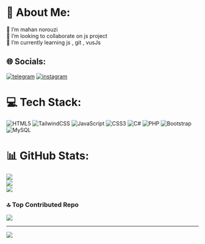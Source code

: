 # 💫 About Me:
🔭 I’m mahan norouzi<br>👯 I’m looking to collaborate on js project <br>🌱 I’m currently learning js , git , vusJs
## 🌐 Socials:
[![telegram](https://img.shields.io/badge/telagram-%23E4405F.svg?logo=telegram&logoColor=white)](https://t.me/mahan_nrz) 
[![instagram](https://img.shields.io/badge/instagram-%EF4E4E.svg?logo=instagram&logoColor=white)](https://instagram.com/mahan_nrz) 

# 💻 Tech Stack:
![HTML5](https://img.shields.io/badge/html5-%23E34F26.svg?style=for-the-badge&logo=html5&logoColor=white) ![TailwindCSS](https://img.shields.io/badge/tailwindcss-%2338B2AC.svg?style=for-the-badge&logo=tailwind-css&logoColor=white) ![JavaScript](https://img.shields.io/badge/javascript-%23323330.svg?style=for-the-badge&logo=javascript&logoColor=%23F7DF1E) ![CSS3](https://img.shields.io/badge/css3-%231572B6.svg?style=for-the-badge&logo=css3&logoColor=white) ![C#](https://img.shields.io/badge/c%23-%23239120.svg?style=for-the-badge&logo=csharp&logoColor=white) ![PHP](https://img.shields.io/badge/php-%23777BB4.svg?style=for-the-badge&logo=php&logoColor=white) ![Bootstrap](https://img.shields.io/badge/bootstrap-%238511FA.svg?style=for-the-badge&logo=bootstrap&logoColor=white) ![MySQL](https://img.shields.io/badge/mysql-4479A1.svg?style=for-the-badge&logo=mysql&logoColor=white)
# 📊 GitHub Stats:
![](https://github-readme-stats.vercel.app/api?username=mahan-nrz85&theme=algolia&hide_border=false&include_all_commits=false&count_private=false)<br/>
![](https://github-readme-streak-stats.herokuapp.com/?user=mahan-nrz85&theme=algolia&hide_border=false)<br/>
![](https://github-readme-stats.vercel.app/api/top-langs/?username=mahan-nrz85&theme=algolia&hide_border=false&include_all_commits=false&count_private=false&layout=compact)

### 🔝 Top Contributed Repo
![](https://github-contributor-stats.vercel.app/api?username=mahan-nrz85&limit=5&theme=merko&combine_all_yearly_contributions=true)

---
[![](https://visitcount.itsvg.in/api?id=mahan-nrz85&icon=3&color=8)](https://visitcount.itsvg.in)

<!-- Proudly created with GPRM ( https://gprm.itsvg.in ) -->
